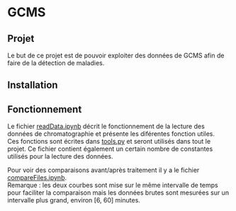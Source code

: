 # GCMS

## Projet
Le but de ce projet est de pouvoir exploiter des données de GCMS afin de faire de la détection de maladies.

## Installation


## Fonctionnement
Le fichier [readData.ipynb](readData.ipynb) décrit le fonctionnement de la lecture des données de chromatographie et présente les diférentes fonction utiles. <br>
Ces fonctions sont écrites dans [tools.py](tools.py) et seront utilisés dans tout le projet. Ce fichier contient également un certain nombre de constantes utilisés pour la lecture des données.

Pour voir des comparaisons avant/après traitement il y a le fichier [compareFiles.ipynb](compareFiles.ipynb).<br>
Remarque : les deux courbes sont mise sur le même intervalle de temps pour faciliter la comparaison mais les données brutes sont mesurées sur un intervalle plus grand, environ [6, 60] minutes.